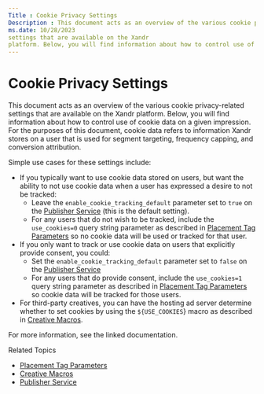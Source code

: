 ```yaml
---
Title : Cookie Privacy Settings
Description : This document acts as an overview of the various cookie privacy-related
ms.date: 10/28/2023
settings that are available on the Xandr
platform. Below, you will find information about how to control use of
---
```



# Cookie Privacy Settings



This document acts as an overview of the various cookie privacy-related
settings that are available on the Xandr
platform. Below, you will find information about how to control use of
cookie data on a given impression. For the purposes of this document,
cookie data refers to information Xandr stores
on a user that is used for segment targeting, frequency capping, and
conversion attribution.

Simple use cases for these settings include:

- If you typically want to use cookie data stored on users, but want the
  ability to not use cookie data when a user has expressed a desire to
  not be tracked:
  - Leave the `enable_cookie_tracking_default` parameter set to `true`
    on the <a
    href="xandr-api/publisher-service.md"
    class="xref" target="_blank">Publisher Service</a> (this is the
    default setting).
  - For any users that do not wish to be tracked, include the
    `use_cookies=0` query string parameter as described in
    <a href="placement-tag-parameters.md" class="xref">Placement Tag
    Parameters</a> so no cookie data will be used or tracked for that
    user.
- If you only want to track or use cookie data on users that explicitly
  provide consent, you could:
  - Set the `enable_cookie_tracking_default` parameter set to `false` on
    the <a
    href="xandr-api/publisher-service.md"
    class="xref" target="_blank">Publisher Service</a>
  - For any users that do provide consent, include the `use_cookies=1`
    query string parameter as described in
    <a href="placement-tag-parameters.md" class="xref">Placement Tag
    Parameters</a> so cookie data will be tracked for those users.
- For third-party creatives, you can have the hosting ad server
  determine whether to set cookies by using the `${USE_COOKIES`} macro
  as described in <a href="creative-macros.md" class="xref"
  title="You can insert creative macros into your creative third-party tags, impression trackers, landing page URLs, and third-party pixels for reporting and optimization purposes.">Creative
  Macros</a>.

For more information, see the linked documentation.

Related Topics

- <a href="placement-tag-parameters.md" class="xref">Placement Tag
  Parameters</a>
- <a href="creative-macros.md" class="xref"
  title="You can insert creative macros into your creative third-party tags, impression trackers, landing page URLs, and third-party pixels for reporting and optimization purposes.">Creative
  Macros</a>
- <a
  href="xandr-api/publisher-service.md"
  class="xref" target="_blank">Publisher Service</a>




